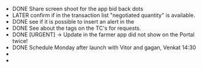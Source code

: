 - DONE Share screen shoot for the app bid back dots
- LATER confirm if in the transaction list "negotiated quantity" is available.
- DONE see if it is possible to insert an alert in the
- DONE See about the tags on the TC's for requests.
- DONE [URGENT] -> Update in the farmer app did not show on the Portal twice!
- DONE Schedule Monday after launch with Vitor and gagan, Venkat 14:30
-
-